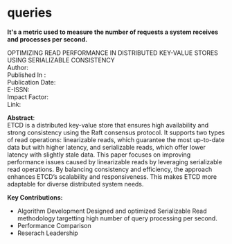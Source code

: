# queries
**It's a metric used to measure the number of requests a system receives and processes per second.**

OPTIMIZING READ PERFORMANCE IN DISTRIBUTED KEY-VALUE STORES USING SERIALIZABLE CONSISTENCY\
Author: \
Published In : \
Publication Date:\
E-ISSN:\
Impact Factor:\
Link:

**Abstract**:\
ETCD is a distributed key-value store that ensures high availability and strong consistency using the Raft consensus protocol. It supports two types of read operations: linearizable reads, which guarantee the most up-to-date data but with higher latency, and serializable reads, which offer lower latency with slightly stale data. This paper focuses on improving performance issues caused by linearizable reads by leveraging serializable read operations. By balancing consistency and efficiency, the approach enhances ETCD’s scalability and responsiveness. This makes ETCD more adaptable for diverse distributed system needs.

**Key Contributions:** 
* Algorithm Development
  Designed and optimized Serializable Read methodology targetting high number of query processing per second.
* Performance Comparison
* Reserach Leadership
